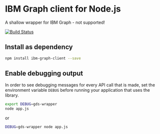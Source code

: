 # IBM Graph client for Node.js

A shallow wrapper for IBM Graph - not supported!

[![Build Status](https://travis-ci.org/ibm-cds-labs/nodejs-graph.svg?branch=master)](https://travis-ci.org/ibm-cds-labs/nodejs-graph)

## Install as dependency

```sh
npm install ibm-graph-client --save
```

## Enable debugging output

In order to see debugging messages for every API call that is made, set the environment variable `DEBUG` before running your application that uses the library.

```sh
export DEBUG=gds-wrapper
node app.js
```

or 

```sh
DEBUG=gds-wrapper node app.js
```

